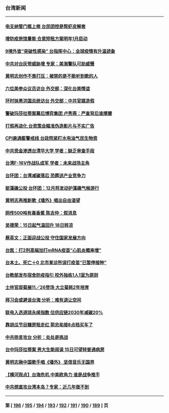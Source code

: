 ### 台湾新闻
---
#### [电支纳管门槛上修 台民团控是帮虾皮解套](../../pages/ncid1349361/n13377114.md) 
#### [增防疫旅馆量能 合意短租方案明年1月启动](../../pages/ncid1349361/n13377080.md) 
#### [9境外皆“突破性感染” 台指挥中心：全球疫情有升温迹象](../../pages/ncid1349361/n13377030.md) 
#### [中共对台灰带威胁增 专家：美海警队可助威慑](../../pages/ncid1349361/n13376934.md) 
#### [黄明志创作不畏打压：被禁的是不能听到歌的人](../../pages/ncid1349361/n13376937.md) 
#### [六位美参众议员访台 外交部：深化台美情谊](../../pages/ncid1349361/n13376290.md) 
#### [环时抹黑洪国总统访台 外交部：中共官媒造假](../../pages/ncid1349361/n13376107.md) 
#### [警破玛莎拉蒂案幕后博弈集团 卢秀燕：严查背后谁撑腰](../../pages/ncid1349361/n13376205.md) 
#### [打假再进化 台资策会瞄准伪造影片与不实广告](../../pages/ncid1349361/n13375382.md) 
#### [CPI逾通膨警戒线 台政院紧盯水电油气民生物资](../../pages/ncid1349361/n13375372.md) 
#### [中共资金渗透台清华大学 学者：缺乏审查手段](../../pages/ncid1349361/n13375365.md) 
#### [台湾F-16V作战队成军 学者：未来战场主角](../../pages/ncid1349361/n13375361.md) 
#### [台环团：台湾减碳落后 恐葬送产业竞争力](../../pages/ncid1349361/n13375324.md) 
#### [挺藻礁公投 台环团：12月将发动护藻礁气候游行](../../pages/ncid1349361/n13375322.md) 
#### [黄明志再推新歌《墙外》唱出自由渴望](../../pages/ncid1349361/n13375328.md) 
#### [网传500吨有毒香蕉 陈吉仲：假消息](../../pages/ncid1349361/n13375387.md) 
#### [吴德荣：15日起气温回升 18日转凉](../../pages/ncid1349361/n13375370.md) 
#### [蔡英文：正面迎战公投 守住国家发展方向](../../pages/ncid1349361/n13375326.md) 
#### [台医：打2剂高端加打mRNA疫苗“心肌炎概率增”](../../pages/ncid1349361/n13375293.md) 
#### [台本土、死亡＋0  北市某诊所误打疫苗“已暂停接种”](../../pages/ncid1349361/n13375145.md) 
#### [台教部发布宿舍防疫指引 校外独栋1人1室为原则](../../pages/ncid1349361/n13375159.md) 
#### [士林官邸菊展11／26登场 大立菊耗2年培育](../../pages/ncid1349361/n13375161.md) 
#### [拜习会或避谈台海 分析：难有退让空间](../../pages/ncid1349361/n13375121.md) 
#### [联电入选道琼永续指数 估供应链2030年减碳20%](../../pages/ncid1349361/n13375070.md) 
#### [靠胡瓜节目赚房租走红 郭忠祐接8点档买车了](../../pages/ncid1349361/n13374852.md) 
#### [中共扬言攻台 分析：处处是挑战](../../pages/ncid1349361/n13374127.md) 
#### [台中玛莎拉蒂案 男大生能阅读 15日可望转普通病房](../../pages/ncid1349361/n13374757.md) 
#### [黄明志揪中国歌手唱《墙外》 坚信音乐无国界](../../pages/ncid1349361/n13374491.md) 
#### [【横河观点】台海危机 中美欧角力 谁是战争推手](../../pages/ncid1349361/n13374435.md) 
#### [中共想直攻台湾本岛？专家：近几年做不到](../../pages/ncid1349361/n13374121.md) 

---
#### 第 [ [196](./196.md) / [195](./195.md) / [194](./194.md) / [193](./193.md) / [192](./192.md) / [191](./191.md) / [190](./190.md) / [189](./189.md) ] 页
